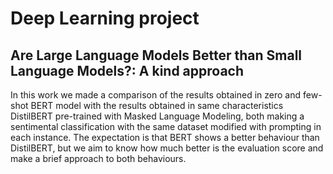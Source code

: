 # Deep Learning project
## Are Large Language Models Better than Small Language Models?: A kind approach
In this work we made a comparison of the
results obtained in zero and few-shot BERT
model with the results obtained in same characteristics
DistilBERT pre-trained with Masked
Language Modeling, both making a sentimental
classification with the same dataset modified
with prompting in each instance. The expectation
is that BERT shows a better behaviour than
DistilBERT, but we aim to know how much
better is the evaluation score and make a brief
approach to both behaviours.

